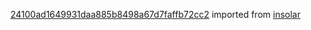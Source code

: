 [24100ad1649931daa885b8498a67d7faffb72cc2](https://github.com/insolar/insolar/commit/24100ad1649931daa885b8498a67d7faffb72cc2) imported from [insolar](https://github.com/insolar/insolar)
